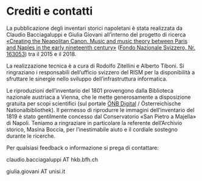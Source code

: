 # Crediti e contatti

La pubblicazione degli inventari storici napoletani è stata realizzata da Claudio Bacciagaluppi e Giulia Giovani all’interno del progetto di ricerca [«Creating the Neapolitan Canon. Music and music theory between Paris and Naples in the early nineteenth century»](https://www.hkb-interpretation.ch/projekte/creating-the-neapolitan-canon) ([Fondo Nazionale Svizzero, Nr. 163053](http://p3.snf.ch/project-163053)) tra il 2015 e il 2018.

La realizzazione tecnica è a cura di Rodolfo Zitellini e Alberto Tiboni. Si ringraziano i responsabili dell’ufficio svizzero del RISM per la disponibilità a sfruttare le sinergie nello sviluppo dell’infrastruttura informatica. 

Le riproduzioni dell’inventario del 1801 provengono dalla Biblioteca nazionale austriaca a Vienna, che le mette generosamente a disposizione gratuita per scopi scientifici (sul portale [ÖNB Digital](https://onb.digital/) / Österreichische Nationalbibliothek). Il permesso di riprodurre le immagini dell’inventario del 1819 è stato gentilmente concesso dal Conservatorio «San Pietro a Majella» di Napoli. Teniamo a ringraziare in particolare la referente dell’Archivio storico, Masina Boccia, per l’inestimabile aiuto e il cordiale sostegno durante le ricerche.

Per qualsiasi feedback o informazione si prega di contattare:

claudio.bacciagaluppi AT hkb.bfh.ch

giulia.giovani AT unisi.it
